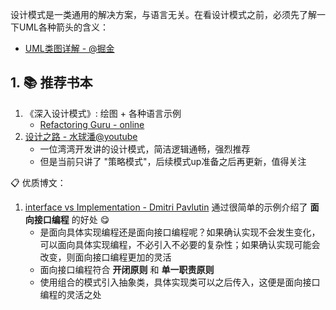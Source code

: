 设计模式是一类通用的解决方案，与语言无关。在看设计模式之前，必须先了解一下UML各种箭头的含义：

- [UML类图详解 - @掘金](https://juejin.cn/post/6844903893327937550)

## 1. 📚 推荐书本

1. 《深入设计模式》: 绘图 + 各种语言示例
   - [Refactoring Guru - online](https://refactoringguru.cn/design-patterns)
2. [设计之路 - 水球潘@youtube](https://www.youtube.com/watch?v=IkG_KuMpQRM&list=PLicQRHHL75d7EXEI9nWfUYJyrPdI79M70)
   - 一位湾湾开发讲的设计模式，简洁逻辑通畅，强烈推荐
   - 但是当前只讲了 "策略模式"，后续模式up准备之后再更新，值得关注



📋 优质博文：

1. [interface vs Implementation - Dmitri Pavlutin](https://dmitripavlutin.com/interface-vs-implementation/) 通过很简单的示例介绍了 **面向接口编程** 的好处 😋
   - 是面向具体实现编程还是面向接口编程呢？如果确认实现不会发生变化，可以面向具体实现编程，不必引入不必要的复杂性；如果确认实现可能会改变，则面向接口编程更加的灵活
   - 面向接口编程符合 **开闭原则** 和 **单一职责原则**
   - 使用组合的模式引入抽象类，具体实现类可以之后传入，这便是面向接口编程的灵活之处



